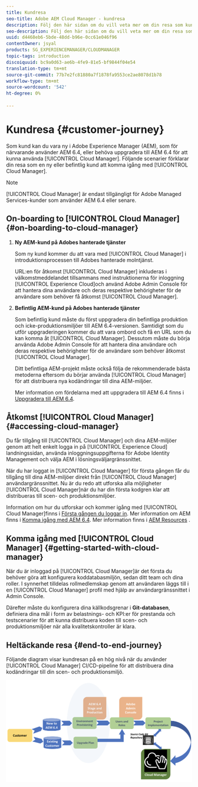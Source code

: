 ```yaml
---
title: Kundresa
seo-title: Adobe AEM Cloud Manager - kundresa
description: Följ den här sidan om du vill veta mer om din resa som kund för att komma igång med Cloud Manager.
seo-description: Följ den här sidan om du vill veta mer om din resa som kund för att komma igång med Adobe AEM Cloud Manager.
uuid: d4468eb6-5bde-48dd-b96e-0cc61e046f96
contentOwner: jsyal
products: SG_EXPERIENCEMANAGER/CLOUDMANAGER
topic-tags: introduction
discoiquuid: bc9a0d63-ae6b-4fe9-81e5-bf9844f04e54
translation-type: tm+mt
source-git-commit: 77b7e2fc81880a7f1878fa9553ce2ae8078d1b78
workflow-type: tm+mt
source-wordcount: '542'
ht-degree: 0%

---
```



# Kundresa {#customer-journey}

Som kund kan du vara ny i Adobe Experience Manager (AEM), som för närvarande använder AEM 6.4, eller behöva uppgradera till AEM 6.4 för att kunna använda [!UICONTROL Cloud Manager]. Följande scenarier förklarar din resa som en ny eller befintlig kund att komma igång med [!UICONTROL Cloud Manager].

>[!NOTE]
>
>[!UICONTROL Cloud Manager] är endast tillgängligt för Adobe Managed Services-kunder som använder AEM 6.4 eller senare.

## On-boarding to [!UICONTROL Cloud Manager]{#on-boarding-to-cloud-manager}

1. **Ny AEM-kund på Adobes hanterade tjänster**

   Som ny kund kommer du att vara med [!UICONTROL Cloud Manager] i introduktionsprocessen till Adobes hanterade molntjänst.

   URL:en för åtkomst [!UICONTROL Cloud Manager] inkluderas i välkomstmeddelandet tillsammans med instruktionerna för inloggning [!UICONTROL Experience Cloud]och använd Adobe Admin Console för att hantera dina användare och deras respektive behörigheter för de användare som behöver få åtkomst [!UICONTROL Cloud Manager].

1. **Befintlig AEM-kund på Adobes hanterade tjänster**

   Som befintlig kund måste du först uppgradera din befintliga produktion och icke-produktionsmiljöer till AEM 6.4-versionen. Samtidigt som du utför uppgraderingen kommer du att vara ombord och få en URL som du kan komma åt [!UICONTROL Cloud Manager]. Dessutom måste du börja använda Adobe Admin Console för att hantera dina användare och deras respektive behörigheter för de användare som behöver åtkomst [!UICONTROL Cloud Manager].

   Ditt befintliga AEM-projekt måste också följa de rekommenderade bästa metoderna eftersom du börjar använda [!UICONTROL Cloud Manager] för att distribuera nya kodändringar till dina AEM-miljöer.

   Mer information om fördelarna med att uppgradera till AEM 6.4 finns i [Uppgradera till AEM 6.4](https://helpx.adobe.com/experience-manager/6-4/sites/deploying/using/upgrade.html).

## Åtkomst [!UICONTROL Cloud Manager] {#accessing-cloud-manager}

Du får tillgång till [!UICONTROL Cloud Manager] och dina AEM-miljöer genom att helt enkelt logga in på [!UICONTROL Experience Cloud] landningssidan, använda inloggningsuppgifterna för Adobe Identity Management och välja AEM i lösningsväljargränssnittet.

När du har loggat in [!UICONTROL Cloud Manager] för första gången får du tillgång till dina AEM-miljöer direkt från [!UICONTROL Cloud Manager] användargränssnittet. Nu är du redo att utforska alla möjligheter [!UICONTROL Cloud Manager]när du har din första kodgren klar att distribueras till scen- och produktionsmiljöer.

Information om hur du utforskar och kommer igång med [!UICONTROL Cloud Manager]finns i [Första gången du loggar in](first-time-login.md). Mer information om AEM finns i [Komma igång med AEM 6.4](https://helpx.adobe.com/experience-manager/6-4/sites/deploying/using/deploy.html). Mer information finns i [AEM Resources](https://www.adobe.com/marketing-cloud/experience-manager/resources.html?promoid=759X6WV8&amp;mv=other) .

## Komma igång med [!UICONTROL Cloud Manager] {#getting-started-with-cloud-manager}

När du är inloggad på [!UICONTROL Cloud Manager]är det första du behöver göra att konfigurera koddatabasmiljön, sedan ditt team och dina roller. I synnerhet tilldelas rollmedlemskap genom att användaren läggs till i en [!UICONTROL Cloud Manager] profil med hjälp av användargränssnittet i Admin Console.

Därefter måste du konfigurera dina källkodsgrenar i **Git-databasen**, definiera dina mål i form av belastnings- och KPI:er för prestanda och testscenarier för att kunna distribuera koden till scen- och produktionsmiljöer när alla kvalitetskontroller är klara.

## Heltäckande resa {#end-to-end-journey}

Följande diagram visar kundresan på en hög nivå när du använder [!UICONTROL Cloud Manager] CI/CD-pipeline för att distribuera dina kodändringar till din scen- och produktionsmiljö.

![](assets/screen_shot_2018-05-15at124004pm.png)


